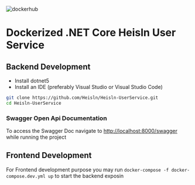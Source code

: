 ![dockerhub](https://github.com/Heisln/Heisln-UserService/actions/workflows/container.yml/badge.svg)

# Dockerized .NET Core Heisln User Service

## Backend Development

* Install dotnet5 
* Install an IDE (preferably Visual Studio or Visual Studio Code)

```sh
git clone https://github.com/Heisln/Heisln-UserService.git
cd Heisln-UserService
```

### Swagger Open Api Documentation

To access the Swagger Doc navigate to [http://localhost:8000/swagger](http://localhost:8000/swagger) while running the project

## Frontend Development

For Frontend development purpose you may run `docker-compose -f docker-compose.dev.yml up` to start the backend exposin

